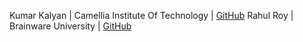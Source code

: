 Kumar Kalyan | Camellia Institute Of Technology | [GitHub](https://github.com/kum9748ar)
Rahul Roy | Brainware University | [GitHub](https://github.com/Rahul6918)

